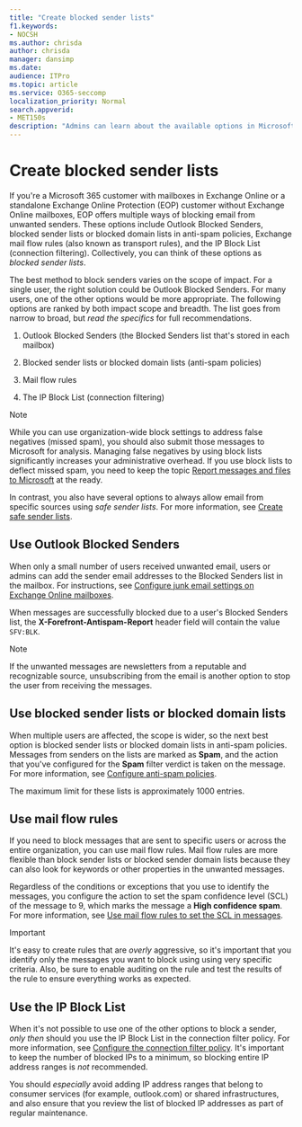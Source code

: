 ```yaml
---
title: "Create blocked sender lists"
f1.keywords:
- NOCSH
ms.author: chrisda
author: chrisda
manager: dansimp
ms.date:
audience: ITPro
ms.topic: article
ms.service: O365-seccomp
localization_priority: Normal
search.appverid:
- MET150s
description: "Admins can learn about the available options in Microsoft 365 and EOP to block inbound messages."
---
```


# Create blocked sender lists

If you're a Microsoft 365 customer with mailboxes in Exchange Online or a standalone Exchange Online Protection (EOP) customer without Exchange Online mailboxes, EOP offers multiple ways of blocking email from unwanted senders. These options include Outlook Blocked Senders, blocked sender lists or blocked domain lists in anti-spam policies, Exchange mail flow rules (also known as transport rules), and the IP Block List (connection filtering). Collectively, you can think of these options as _blocked sender lists_.

The best method to block senders varies on the scope of impact. For a single user, the right solution could be Outlook Blocked Senders. For many users, one of the other options would be more appropriate. The following options are ranked by both impact scope and breadth. The list goes from narrow to broad, but *read the specifics* for full recommendations.

1. Outlook Blocked Senders (the Blocked Senders list that's stored in each mailbox)

2. Blocked sender lists or blocked domain lists (anti-spam policies)

3. Mail flow rules

4. The IP Block List (connection filtering)

> [!NOTE]
> While you can use organization-wide block settings to address false negatives (missed spam), you should also submit those messages to Microsoft for analysis. Managing false negatives by using block lists significantly increases your administrative overhead. If you use block lists to deflect missed spam, you need to keep the topic [Report messages and files to Microsoft](report-junk-email-messages-to-microsoft.md) at the ready.

In contrast, you also have several options to always allow email from specific sources using _safe sender lists_. For more information, see [Create safe sender lists](create-safe-sender-lists-in-office-365.md).

## Use Outlook Blocked Senders

When only a small number of users received unwanted email, users or admins can add the sender email addresses to the Blocked Senders list in the mailbox. For instructions, see [Configure junk email settings on Exchange Online mailboxes](configure-junk-email-settings-on-exo-mailboxes.md).

When messages are successfully blocked due to a user's Blocked Senders list, the **X-Forefront-Antispam-Report** header field will contain the value `SFV:BLK`.

> [!NOTE]
> If the unwanted messages are newsletters from a reputable and recognizable source, unsubscribing from the email is another option to stop the user from receiving the messages.

## Use blocked sender lists or blocked domain lists

When multiple users are affected, the scope is wider, so the next best option is blocked sender lists or blocked domain lists in anti-spam policies. Messages from senders on the lists are marked as **Spam**, and the action that you've configured for the **Spam** filter verdict is taken on the message. For more information, see [Configure anti-spam policies](configure-your-spam-filter-policies.md).

The maximum limit for these lists is approximately 1000 entries.

## Use mail flow rules

If you need to block messages that are sent to specific users or across the entire organization, you can use mail flow rules. Mail flow rules are more flexible than block sender lists or blocked sender domain lists because they can also look for keywords or other properties in the unwanted messages.

Regardless of the conditions or exceptions that you use to identify the messages, you configure the action to set the spam confidence level (SCL) of the message to 9, which marks the message a **High confidence spam**. For more information, see [Use mail flow rules to set the SCL in messages](use-mail-flow-rules-to-set-the-spam-confidence-level-scl-in-messages.md).

> [!IMPORTANT]
> It's easy to create rules that are *overly* aggressive, so it's important that you identify only the messages you want to block using using very specific criteria. Also, be sure to enable auditing on the rule and test the results of the rule to ensure everything works as expected.

## Use the IP Block List

When it's not possible to use one of the other options to block a sender, *only then* should you use the IP Block List in the connection filter policy. For more information, see [Configure the connection filter policy](configure-the-connection-filter-policy.md). It's important to keep the number of blocked IPs to a minimum, so blocking entire IP address ranges is *not* recommended.

You should *especially* avoid adding IP address ranges that belong to consumer services (for example, outlook.com) or shared infrastructures, and also ensure that you review the list of blocked IP addresses as part of regular maintenance.
